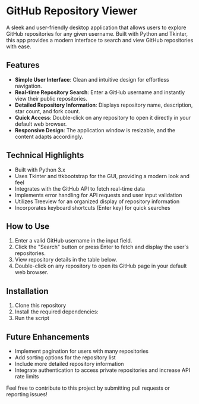 # GitHub Repository Viewer

A sleek and user-friendly desktop application that allows users to explore GitHub repositories for any given username. Built with Python and Tkinter, this app provides a modern interface to search and view GitHub repositories with ease.

## Features

- **Simple User Interface**: Clean and intuitive design for effortless navigation.
- **Real-time Repository Search**: Enter a GitHub username and instantly view their public repositories.
- **Detailed Repository Information**: Displays repository name, description, star count, and fork count.
- **Quick Access**: Double-click on any repository to open it directly in your default web browser.
- **Responsive Design**: The application window is resizable, and the content adapts accordingly.

## Technical Highlights

- Built with Python 3.x
- Uses Tkinter and ttkbootstrap for the GUI, providing a modern look and feel
- Integrates with the GitHub API to fetch real-time data
- Implements error handling for API requests and user input validation
- Utilizes Treeview for an organized display of repository information
- Incorporates keyboard shortcuts (Enter key) for quick searches

## How to Use

1. Enter a valid GitHub username in the input field.
2. Click the "Search" button or press Enter to fetch and display the user's repositories.
3. View repository details in the table below.
4. Double-click on any repository to open its GitHub page in your default web browser.

## Installation

1. Clone this repository
2. Install the required dependencies:
3.  Run the script

## Future Enhancements

- Implement pagination for users with many repositories
- Add sorting options for the repository list
- Include more detailed repository information
- Integrate authentication to access private repositories and increase API rate limits

Feel free to contribute to this project by submitting pull requests or reporting issues!
